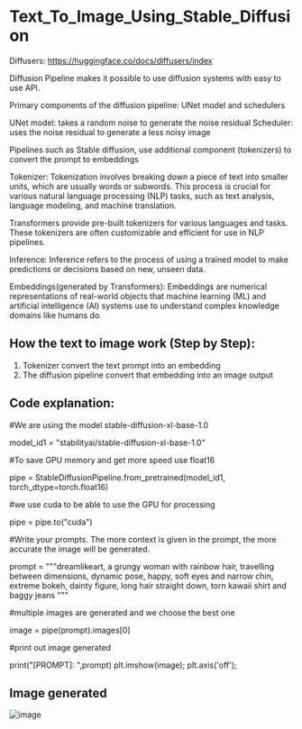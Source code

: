 # Text_To_Image_Using_Stable_Diffusion

Diffusers: https://huggingface.co/docs/diffusers/index

Diffusion Pipeline makes it possible to use diffusion systems with easy to use API.

Primary components of the diffusion pipeline: UNet model and schedulers

UNet model: takes a random noise to generate the noise residual
Scheduler: uses the noise residual to generate a less noisy image 

Pipelines such as Stable diffusion, use additional component (tokenizers) to convert the prompt to embeddings

Tokenizer: Tokenization involves breaking down a piece of text into smaller units, which are usually words or subwords. 
This process is crucial for various natural language processing (NLP) tasks, such as text analysis, language modeling, 
and machine translation.

Transformers provide pre-built tokenizers for various languages and tasks. 
These tokenizers are often customizable and efficient for use in NLP pipelines.

Inference: Inference refers to the process of using a trained model to make predictions or decisions based on new, unseen data.

Embeddings(generated by Transformers): Embeddings are numerical representations of real-world objects that machine learning (ML) and artificial intelligence (AI) 
systems use to understand complex knowledge domains like humans do.

## How the text to image work (Step by Step):

1. Tokenizer convert the text prompt into an embedding 
2. The diffusion pipeline convert that embedding into an image output



## Code explanation:

#We are using the model stable-diffusion-xl-base-1.0

model_id1 = "stabilityai/stable-diffusion-xl-base-1.0"

#To save GPU memory and get more speed use float16

pipe = StableDiffusionPipeline.from_pretrained(model_id1, torch_dtype=torch.float16)

#we use cuda to be able to use the GPU for processing

pipe = pipe.to("cuda")

#Write your prompts. The more context is given in the prompt, the more accurate the image will be generated.

prompt = """dreamlikeart, a grungy woman with rainbow hair, travelling between dimensions, dynamic pose, happy, soft eyes and narrow chin,
extreme bokeh, dainty figure, long hair straight down, torn kawaii shirt and baggy jeans
"""

#multiple images are generated and we choose the best one

image = pipe(prompt).images[0]

#print out image generated

print("[PROMPT]: ",prompt)
plt.imshow(image);
plt.axis('off');


## Image generated

![image](https://github.com/mervinsumboo/Text_To_Image_Using_Stable_Diffusion/assets/61121862/13c8e8d4-f01c-41ba-baa4-4d1636e52908)
